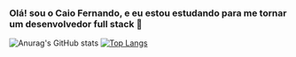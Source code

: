### Olá! sou o Caio Fernando, e eu estou estudando para me tornar um desenvolvedor full stack 🤖
![Anurag's GitHub stats](https://github-readme-stats.vercel.app/api?username=Caio0-0&show_icons=true&theme=radical)
[![Top Langs](https://github-readme-stats.vercel.app/api/top-langs/?username=Caio0-0&layout=compact)](https://github.com/anuraghazra/github-readme-stats)


